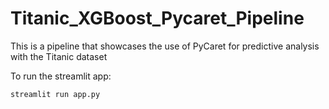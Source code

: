 # Titanic_XGBoost_Pycaret_Pipeline
This is a pipeline that showcases the use of PyCaret for predictive analysis with the Titanic dataset   


To run the streamlit app: 
```bash
streamlit run app.py
```
